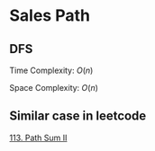 # Sales Path

## DFS

Time Complexity: $O(n)$

Space Complexity: $O(n)$

## Similar case in leetcode

[113. Path Sum II](https://leetcode.com/problems/path-sum-ii/)